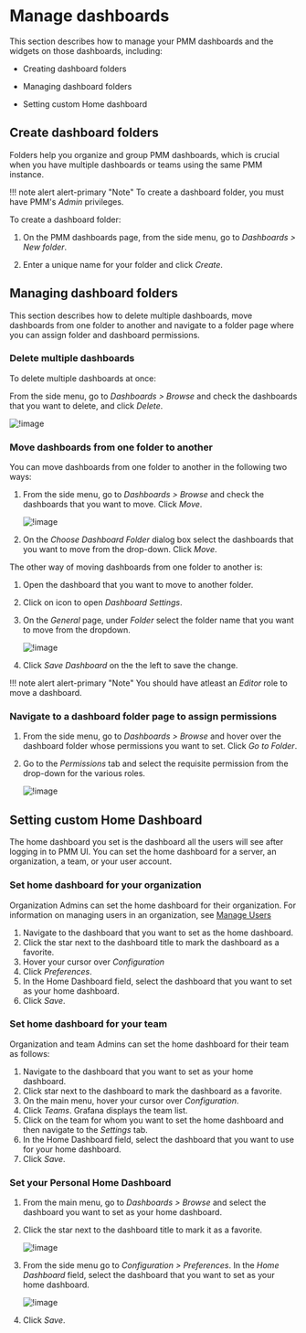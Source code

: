 # Manage dashboards


This section describes how to manage your PMM dashboards and the widgets on those dashboards, including:

- Creating dashboard folders

- Managing dashboard folders

- Setting custom Home dashboard


## Create dashboard folders

Folders help you organize and group PMM dashboards, which is crucial when you have multiple dashboards or teams using the same PMM instance.

!!! note alert alert-primary "Note"
    To create a dashboard folder, you must have PMM's *Admin* privileges.

To create a dashboard folder:

1. On the PMM dashboards page, from the side menu, go to <i class="uil uil-plus"></i> *Dashboards > New folder*.

2. Enter a unique name for your folder and click *Create*.


## Managing dashboard folders

This section describes how to delete multiple dashboards, move dashboards from one folder to another and navigate to a folder page where you can assign folder and dashboard permissions.

### Delete multiple dashboards

To delete multiple dashboards at once:

From the side menu, go to <i class="uil uil-apps"></i> *Dashboards > Browse* and check the dashboards that you want to delete, and click *Delete*.


![!image](../../_images/PMM_Delete_multiple_dashbaords.png)

### Move dashboards from one folder to another

You can move dashboards from one folder to another in the following two ways:


1. From the side menu, go to <i class="uil uil-apps"></i> *Dashboards > Browse* and check the dashboards that you want to move. Click *Move*.

    ![!image](../../_images/PMM_Move_dashboards.png)

2. On the *Choose Dashboard Folder* dialog box select the dashboards that you want to move from the drop-down. Click *Move*.

The other way of moving dashboards from one folder to another is:


1. Open the dashboard that you want to move to another folder.
2. Click on <i class="uil uil-cog"></i> icon to open *Dashboard Settings*.
3. On the *General* page, under *Folder* select the folder name that you want to move from the dropdown.

    ![!image](../../_images/PMM_Move_dashboards-way2.png)

4. Click *Save Dashboard* on the the left to save the change.

!!! note alert alert-primary "Note"
    You should have atleast an *Editor* role to move a dashboard.

### Navigate to a dashboard folder page to assign permissions

1. From the side menu, go to <i class="uil uil-apps"></i> *Dashboards > Browse* and hover over the dashboard folder whose permissions you want to set. Click *Go to Folder*.
2. Go to the *Permissions* tab and select the requisite permission from the drop-down for the various roles.

    ![!image](../../_images/PMM_Permissions_dashboards_folder.png)


## Setting custom Home Dashboard

The home dashboard you set is the dashboard all the users will see after logging in to PMM UI. You can set the home dashboard for a server, an organization, a team, or your user account. 

### Set home dashboard for your organization

Organization Admins can set the home dashboard for their organization. For information on managing users in an organization, see [Manage Users](../../how-to/manage-users.md)

1. Navigate to the dashboard that you want to set as the home dashboard.
2. Click the <i class="uil uil-star"></i> star next to the dashboard title to mark the dashboard as a favorite.
3. Hover your cursor over <i class="uil uil-cog"></i> *Configuration*
4. Click *Preferences*.
5. In the Home Dashboard field, select the dashboard that you want to set as your home dashboard.
6. Click *Save*.


### Set home dashboard for your team

Organization and team Admins can set the home dashboard for their team as follows:

1. Navigate to the dashboard that you want to set as your home dashboard.
2. Click <i class="uil uil-star"></i> star next to the dashboard to mark the dashboard as a favorite.
3. On the main menu, hover your cursor over <i class="uil uil-cog"></i> *Configuration*. 
4. Click *Teams*. Grafana displays the team list.
5. Click on the team for whom you want to set the home dashboard and then navigate to the *Settings* tab.
6. In the Home Dashboard field, select the dashboard that you want to use for your home dashboard.
7. Click *Save*.


### Set your Personal Home Dashboard

1. From the main menu, go to <i class="uil uil-apps"></i> *Dashboards > Browse* and select the dashboard you want to set as your home dashboard.
2. Click the <i class="uil uil-star"></i> star next to the dashboard title to mark it as a favorite.

    ![!image](../../_images/PMM_click_to_add_favorite_dashboard.png)


3. From the side menu go to <i class="uil uil-cog"></i> *Configuration > Preferences*. In the *Home Dashboard* field, select the dashboard that you want to set as your home dashboard. 

    ![!image](../../_images/PMM_set_home_dashboard.png)

4. Click *Save*.




